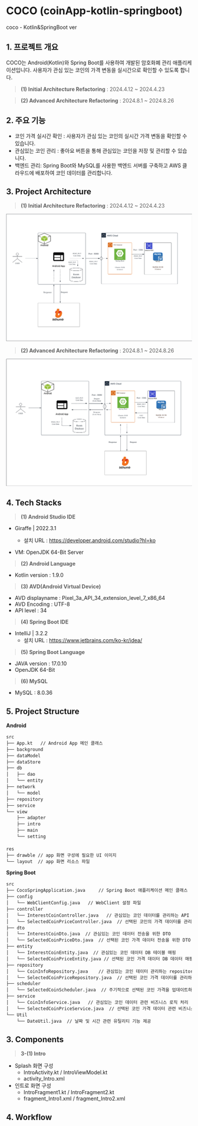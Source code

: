 # COCO (coinApp-kotlin-springboot)
coco - Kotlin&amp;SpringBoot ver

## 1. 프로젝트 개요
COCO는 Android(Kotlin)와 Spring Boot를 사용하여 개발된 암호화폐 관리 애플리케이션입니다. 사용자가 관심 있는 코인의 가격 변동을 실시간으로 확인할 수 있도록 합니다.

> **(1) Initial Architecture Refactoring** : 2024.4.12 ~ 2024.4.23

> **(2) Advanced Architecture Refactoring** : 2024.8.1 ~ 2024.8.26


## 2. 주요 기능
- 코인 가격 실시간 확인 : 사용자가 관심 있는 코인의 실시간 가격 변동을 확인할 수 있습니다.
- 관심있는 코인 관리 : 좋아요 버튼을 통해 관심있는 코인을 저장 및 관리할 수 있습니다.
- 백엔드 관리: Spring Boot와 MySQL를 사용한 백엔드 서버를 구축하고 AWS 클라우드에 배포하여 코인 데이터를 관리합니다.


## 3. Project Architecture
> **(1) Initial Architecture Refactoring** : 2024.4.12 ~ 2024.4.23

![](springboot/img/architecture-before.png)


> **(2) Advanced Architecture Refactoring** : 2024.8.1 ~ 2024.8.26

![](springboot/img/architecture-after.png)


## 4. Tech Stacks

> **(1) Android Studio IDE**  
- Giraffe | 2022.3.1
    - 설치 URL : https://developer.android.com/studio?hl=ko

- VM: OpenJDK 64-Bit Server

> **(2) Android Language**
- Kotlin version : 1.9.0

> **(3) AVD(Android Virtual Device)**
- AVD displayname : Pixel_3a_API_34_extension_level_7_x86_64
- AVD Encoding : UTF-8
- API level : 34

> **(4) Spring Boot IDE**
- IntelliJ | 3.2.2
    - 설치 URL : https://www.jetbrains.com/ko-kr/idea/

> **(5) Spring Boot Language**
- JAVA version : 17.0.10
- OpenJDK 64-Bit

> **(6) MySQL**
- MySQL : 8.0.36


## 5. Project Structure

**Android**
```bash
src
├── App.kt   // Android App 메인 클래스
├── background   
├── dataModel
├── dataStore
├── db
│   ├── dao
│   └── entity
├── network
│   └── model
├── repository
├── service
└── view
    ├── adapter
    ├── intro
    ├── main
    └── setting

res   
├── drawble // app 화면 구성에 필요한 UI 이미지
└── layout  // app 화면 리소스 파일   
```


**Spring Boot**
```bash
src
├── CocoSpringApplication.java     // Spring Boot 애플리케이션 메인 클래스
├── config
│   └── WebClientConfig.java   // WebClient 설정 파일
├── controller
│   └── InterestCoinController.java   // 관심있는 코인 데이터를 관리하는 API 엔드포인트
│   └── SelectedCoinPriceController.java  // 선택된 코인의 가격 데이터를 관리하는 API 엔드포인트
├── dto
│   └── InterestCoinDto.java  // 관심있는 코인 데이터 전송을 위한 DTO
│   └── SelectedCoinPriceDto.java  // 선택된 코인 가격 데이터 전송을 위한 DTO
├── entity
│   └── InterestCoinEntity.java  // 관심있는 코인 데이터 DB 테이블 매핑
│   └── SelectedCoinPriceEntity.java // 선택된 코인 가격 데이터 DB 데이터 매핑
├── repository
│   └── CoinInfoRepository.java    // 관심있는 코인 데이터 관리하는 repository
│   └── SelectedCoinPriceRepository.java  // 선택된 코인 가격 데이터를 관리하는 repository
├── scheduler
│   └── SelectedCoinScheduler.java  // 주기적으로 선택된 코인 가격을 업데이트하는 스케줄러
├── service
│   └── CoinInfoService.java   // 관심있는 코인 데이터 관련 비즈니스 로직 처리
│   └── SelectedCoinPriceService.java  // 선택된 코인 가격 데이터 관련 비즈니스 로직 처리
└── Util
    └── DateUtil.java  // 날짜 및 시간 관련 유틸리티 기능 제공
```


## 3. Components
> **3-(1) Intro**
- Splash 화면 구성
  - IntroActivity.kt / IntroViewModel.kt
  - activity_Intro.xml
- 인트로 화면 구성
  - IntroFragment1.kt / IntroFragment2.kt
  - fragment_Intro1.xml / fragment_Intro2.xml




## 4. Workflow



